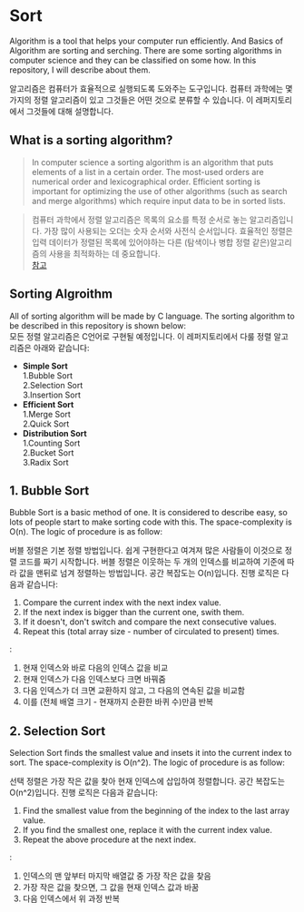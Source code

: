 # Sort
Algorithm is a tool that helps your computer run efficiently. And Basics of Algorithm are sorting and serching. There are some sorting algorithms in computer science and they can be classified on some how. In this repository, I will describe about them.

알고리즘은 컴퓨터가 효율적으로 실행되도록 도와주는 도구입니다. 컴퓨터 과학에는 몇 가지의 정렬 알고리즘이 있고 그것들은 어떤 것으로 분류할 수 있습니다. 이 레퍼지토리에서 그것들에 대해 설명합니다.  

## What is a sorting algorithm?  
>In computer science a sorting algorithm is an algorithm that puts elements of a list in a certain order. The most-used orders are numerical order and lexicographical order. Efficient sorting is important for optimizing the use of other algorithms (such as search and merge algorithms) which require input data to be in sorted lists.  

>컴퓨터 과학에서 정렬 알고리즘은 목록의 요소를 특정 순서로 놓는 알고리즘입니다. 가장 많이 사용되는 오더는 숫자 순서와 사전식 순서입니다. 효율적인 정렬은 입력 데이터가 정렬된 목록에 있어야하는 다른 (탐색이나 병합 정렬 같은)알고리즘의 사용을 최적화하는 데 중요합니다.  
[참고](https://en.wikipedia.org/wiki/Sorting_algorithm "wikipeida::Sorting Algorithm")

## Sorting Algroithm
All of sorting algorithm will be made by C language. The sorting algorithm to be described in this repository is shown below:  
모든 정렬 알고리즘은 C언어로 구현될 예정입니다. 이 레퍼지토리에서 다룰 정렬 알고리즘은 아래와 같습니다:  
* __Simple Sort__  
  1.Bubble Sort  
  2.Selection Sort  
  3.Insertion Sort  
* __Efficient Sort__  
  1.Merge Sort  
  2.Quick Sort  
* __Distribution Sort__  
  1.Counting Sort  
  2.Bucket Sort  
  3.Radix Sort  

## 1. Bubble Sort
Bubble Sort is a basic method of one. It is considered to describe easy, so lots of people start to make sorting code with this. The space-complexity is O(n). The logic of procedure is as follow:

버블 정렬은 기본 정렬 방법입니다. 쉽게 구현한다고 여겨져 많은 사람들이 이것으로 정렬 코드를 짜기 시작합니다. 버블 정렬은 이웃하는 두 개의 인덱스를 비교하여 기준에 따라 값을 맨뒤로 넘겨 정렬하는 방법입니다. 공간 복잡도는 O(n)입니다. 진행 로직은 다음과 같습니다:

1. Compare the current index with the next index value.
2. If the next index is bigger than the current one, swith them.
3. If it doesn't, don't switch and compare the next consecutive values.
4. Repeat this (total array size - number of circulated to present) times.  

:
1. 현재 인덱스와 바로 다음의 인덱스 값을 비교
2. 현재 인덱스가 다음 인덱스보다 크면 바꿔줌
3. 다음 인덱스가 더 크면 교환하지 않고, 그 다음의 연속된 값을 비교함
4. 이를 (전체 배열 크기 - 현재까지 순환한 바퀴 수)만큼 반복

## 2. Selection Sort
Selection Sort finds the smallest value and insets it into the current index to sort. The space-complexity is O(n^2). The logic of procedure is as follow:

선택 정렬은 가장 작은 값을 찾아 현재 인덱스에 삽입하여 정렬합니다. 공간 복잡도는 O(n^2)입니다. 진행 로직은 다음과 같습니다:

1. Find the smallest value from the beginning of the index to the last array value.
2. If you find the smallest one, replace it with the current index value.
3. Repeat the above procedure at the next index.

:
1. 인덱스의 맨 앞부터 마지막 배열값 중 가장 작은 값을 찾음
2. 가장 작은 값을 찾으면, 그 값을 현재 인덱스 값과 바꿈
3. 다음 인덱스에서 위 과정 반복
